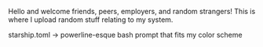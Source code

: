 Hello and welcome friends, peers, employers, and random strangers!
This is where I upload random stuff relating to my system.

starship.toml -> powerline-esque bash prompt that fits my color scheme
